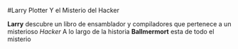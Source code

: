 #Larry Plotter Y el Misterio del Hacker

**Larry** descubre un libro de ensamblador y compiladores que pertenece a un misterioso *Hacker*
A lo largo de la historia **Ballmermort** esta de todo el misterio
